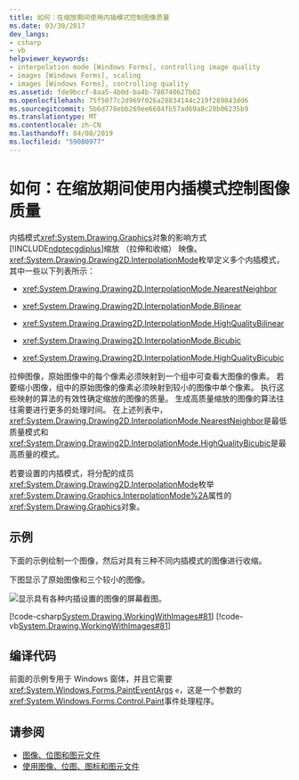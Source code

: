 ```yaml
---
title: 如何：在缩放期间使用内插模式控制图像质量
ms.date: 03/30/2017
dev_langs:
- csharp
- vb
helpviewer_keywords:
- interpolation mode [Windows Forms], controlling image quality
- images [Windows Forms], scaling
- images [Windows Forms], controlling quality
ms.assetid: fde9bccf-8aa5-4b0d-ba4b-788740627b02
ms.openlocfilehash: 75f5077c2d969f026a28834144c219f289843dd6
ms.sourcegitcommit: 5b6d778ebb269ee6684fb57ad69a8c28b06235b9
ms.translationtype: MT
ms.contentlocale: zh-CN
ms.lasthandoff: 04/08/2019
ms.locfileid: "59080977"
---
```

# <a name="how-to-use-interpolation-mode-to-control-image-quality-during-scaling"></a>如何：在缩放期间使用内插模式控制图像质量
内插模式<xref:System.Drawing.Graphics>对象的影响方式[!INCLUDE[ndptecgdiplus](../../../../includes/ndptecgdiplus-md.md)]缩放 （拉伸和收缩） 映像。 <xref:System.Drawing.Drawing2D.InterpolationMode>枚举定义多个内插模式，其中一些以下列表所示：  
  
-   <xref:System.Drawing.Drawing2D.InterpolationMode.NearestNeighbor>  
  
-   <xref:System.Drawing.Drawing2D.InterpolationMode.Bilinear>  
  
-   <xref:System.Drawing.Drawing2D.InterpolationMode.HighQualityBilinear>  
  
-   <xref:System.Drawing.Drawing2D.InterpolationMode.Bicubic>  
  
-   <xref:System.Drawing.Drawing2D.InterpolationMode.HighQualityBicubic>  
  
 拉伸图像，原始图像中的每个像素必须映射到一个组中可查看大图像的像素。 若要缩小图像，组中的原始图像的像素必须映射到较小的图像中单个像素。 执行这些映射的算法的有效性确定缩放的图像的质量。 生成高质量缩放的图像的算法往往需要进行更多的处理时间。 在上述列表中，<xref:System.Drawing.Drawing2D.InterpolationMode.NearestNeighbor>是最低质量模式和<xref:System.Drawing.Drawing2D.InterpolationMode.HighQualityBicubic>是最高质量的模式。  
  
 若要设置的内插模式，将分配的成员<xref:System.Drawing.Drawing2D.InterpolationMode>枚举<xref:System.Drawing.Graphics.InterpolationMode%2A>属性的<xref:System.Drawing.Graphics>对象。  
  
## <a name="example"></a>示例  
 下面的示例绘制一个图像，然后对具有三种不同内插模式的图像进行收缩。  
  
 下图显示了原始图像和三个较小的图像。  
  
 ![显示具有各种内插设置的图像的屏幕截图。](./media/how-to-use-interpolation-mode-to-control-image-quality-during-scaling/varied-interpolation-settings.png)  
  
 [!code-csharp[System.Drawing.WorkingWithImages#81](~/samples/snippets/csharp/VS_Snippets_Winforms/System.Drawing.WorkingWithImages/CS/Class1.cs#81)]
 [!code-vb[System.Drawing.WorkingWithImages#81](~/samples/snippets/visualbasic/VS_Snippets_Winforms/System.Drawing.WorkingWithImages/VB/Class1.vb#81)]  
  
## <a name="compiling-the-code"></a>编译代码  
 前面的示例专用于 Windows 窗体，并且它需要<xref:System.Windows.Forms.PaintEventArgs> `e`，这是一个参数的<xref:System.Windows.Forms.Control.Paint>事件处理程序。  
  
## <a name="see-also"></a>请参阅

- [图像、位图和图元文件](images-bitmaps-and-metafiles.md)
- [使用图像、位图、图标和图元文件](working-with-images-bitmaps-icons-and-metafiles.md)
